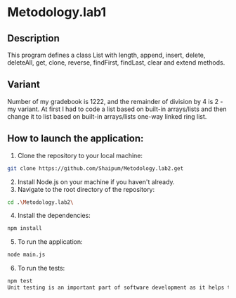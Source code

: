 # Metodology.lab1
## Description
This program defines a class List with length, append, insert, delete, deleteAll, get, clone, reverse, findFirst, findLast, clear and extend methods.
## Variant
Number of my gradebook is 1222, and the remainder of division by 4 is 2 - my variant.
At first I had to code a list based on built-in arrays/lists and then change it to list based on built-in arrays/lists one-way linked ring list.
## How to launch the application:
1. Clone the repository to your local machine:
```bash
git clone https://github.com/Shaipum/Metodology.lab2.get
```
2. Install Node.js on your machine if you haven't already.
3. Navigate to the root directory of the repository:
```bash
cd .\Metodology.lab2\
```
4. Install the dependencies:
```bash
npm install
```
5. To run the application:
```bash
node main.js
```
6. To run the tests:
```bash
npm test
Unit testing is an important part of software development as it helps to ensure that the code works correctly and can catch bugs before going into production. In this project, testing helps ensure that the List class works as expected after refactoring and that all operations are implemented correctly. Therefore, unit testing is not a waste of time but should become an integral part of the development process as an investment in the future.